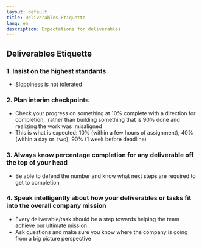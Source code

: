 ```yaml
---
layout: default
title: Deliverables Etiquette
lang: en
description: Expectations for deliverables.
---
```


## Deliverables Etiquette

### 1. Insist on the highest standards 
* Sloppiness is not tolerated

### 2. Plan interim checkpoints
* Check your progress on something at 10% complete with a direction for completion,  rather than building something that is 90% done and realizing the work was  misaligned  
* This is what is expected: 10% (within a few hours of assignment), 40% (within a day or  two), 90% (1 week before deadline)  

### 3. Always know percentage completion for any deliverable off the top of your head  
* Be able to defend the number and know what next steps are required to get to completion

### 4. Speak intelligently about how your deliverables or tasks fit into the overall company mission
* Every deliverable/task should be a step towards helping the team achieve our ultimate mission
* Ask questions and make sure you know where the company is going from a big picture perspective  

<br>